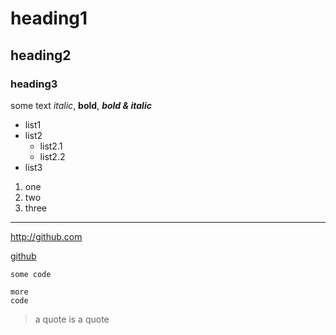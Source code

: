 # heading1

## heading2

### heading3

some text *italic*, **bold**, ***bold & italic***

- list1
- list2
    - list2.1
    - list2.2
- list3

1. one
7. two
4. three

---

</seite2>

<http://github.com>

[github](github.com)

`some code`

    more
    code

> a quote
> is a quote

